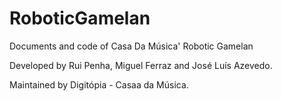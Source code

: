 # RoboticGamelan
Documents and code of Casa Da Música' Robotic Gamelan


Developed by Rui Penha, Miguel Ferraz and José Luís Azevedo.

Maintained by Digitópia - Casaa da Música. 
